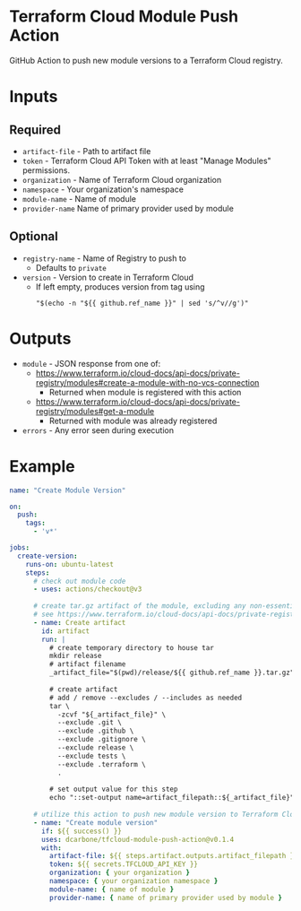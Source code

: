 # Terraform Cloud Module Push Action
GitHub Action to push new module versions to a Terraform Cloud registry.

# Inputs

## Required

* `artifact-file` - Path to artifact file
* `token` - Terraform Cloud API Token with at least "Manage Modules" permissions.
* `organization` - Name of Terraform Cloud organization
* `namespace` - Your organization's namespace
* `module-name` - Name of module
* `provider-name` Name of primary provider used by module
 
## Optional 

* `registry-name` - Name of Registry to push to
  * Defaults to `private`
* `version` - Version to create in Terraform Cloud
  * If left empty, produces version from tag using
    ```
    "$(echo -n "${{ github.ref_name }}" | sed 's/^v//g')"
    ```

# Outputs

* `module` - JSON response from one of:
  * https://www.terraform.io/cloud-docs/api-docs/private-registry/modules#create-a-module-with-no-vcs-connection
    * Returned when module is registered with this action
  * https://www.terraform.io/cloud-docs/api-docs/private-registry/modules#get-a-module
    * Returned with module was already registered
* `errors` - Any error seen during execution

# Example

```yaml
name: "Create Module Version"

on:
  push:
    tags:
      - 'v*'

jobs:
  create-version:
    runs-on: ubuntu-latest
    steps:
      # check out module code
      - uses: actions/checkout@v3
      
      # create tar.gz artifact of the module, excluding any non-essential file
      # see https://www.terraform.io/cloud-docs/api-docs/private-registry/modules#add-a-module-version-private-module
      - name: Create artifact
        id: artifact
        run: |
          # create temporary directory to house tar
          mkdir release
          # artifact filename
          _artifact_file="$(pwd)/release/${{ github.ref_name }}.tar.gz"
          
          # create artifact
          # add / remove --excludes / --includes as needed
          tar \
            -zcvf "${_artifact_file}" \
            --exclude .git \
            --exclude .github \
            --exclude .gitignore \
            --exclude release \
            --exclude tests \
            --exclude .terraform \
            .
          
          # set output value for this step
          echo "::set-output name=artifact_filepath::${_artifact_file}"
      
      # utilize this action to push new module version to Terraform Cloud
      - name: "Create module version"
        if: ${{ success() }}
        uses: dcarbone/tfcloud-module-push-action@v0.1.4
        with:
          artifact-file: ${{ steps.artifact.outputs.artifact_filepath }}
          token: ${{ secrets.TFCLOUD_API_KEY }}
          organization: { your organization }
          namespace: { your organization namespace }
          module-name: { name of module }
          provider-name: { name of primary provider used by module }
```
